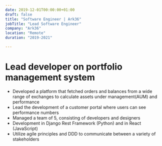 ```yaml
---
date: 2019-12-01T00:00:00+01:00
draft: false
title: "Software Engineer | Ark36"
jobTitle: "Lead Software Engineer"
company: "Ark36"
location: "Remote"
duration: "2019-2021"

---
```


# Lead developer on portfolio management system
- Developed a platform that fetched orders and balances from a wide range of exchanges to calculate assets under management(AUM) and performance
- Lead the development of a customer portal where users can see performance numbers
- Managed a team of 5, consisting of developers and designers
- Development in Django Rest Framework (Python) and in React (JavaScript)
- Utilize agile principles and DDD to communicate between a variety of stakeholders